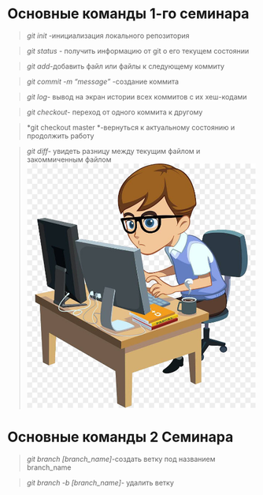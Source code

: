# Основные команды 1-го семинара

>*git init* -инициализация локального репозитория

>*git status* - получить информацию от git о его текущем состоянии

>*git add*-добавить файл или файлы к следующему коммиту

>*git commit -m “message”* -создание коммита

>*git log*- вывод на экран истории всех коммитов с их хеш-кодами

>*git checkout*- переход от одного коммита к другому

>*git checkout master *-вернуться к актуальному состоянию и продолжить работу

>*git diff*- увидеть разницу между текущим файлом и закоммиченным файлом
![Иллюстрация к проекту](programmist.jpg)

# Основные команды 2 Семинара 

>*git branch [branch_name]*-создать ветку под названием branch_name

>*git branch -b [branch_name]*- удалить ветку
